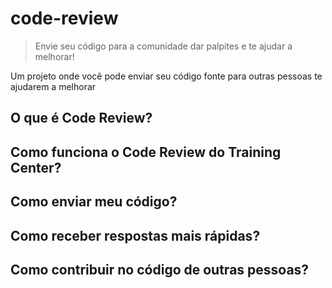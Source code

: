 # code-review

> Envie seu código para a comunidade dar palpites e te ajudar a melhorar!

Um projeto onde você pode enviar seu código fonte para outras pessoas te ajudarem a melhorar

## O que é Code Review?

## Como funciona o Code Review do Training Center?

## Como enviar meu código?

## Como receber respostas mais rápidas?

## Como contribuir no código de outras pessoas?
